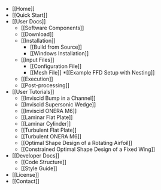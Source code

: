 * [[Home]]
* [[Quick Start]]
* [[User Docs]]
  * [[Software Components]]
  * [[Download]]
  * [[Installation]]
    * [[Build from Source]]
    * [[Windows Installation]]
  * [[Input Files]]
    * [[Configuration File]]
    * [[Mesh File]]
    *[[Example FFD Setup with Nesting]]
  * [[Execution]]
  * [[Post-processing]]
* [[User Tutorials]]
  * [[Inviscid Bump in a Channel]]
  * [[Inviscid Supersonic Wedge]]
  * [[Inviscid ONERA M6]]
  * [[Laminar Flat Plate]]
  * [[Laminar Cylinder]]
  * [[Turbulent Flat Plate]]
  * [[Turbulent ONERA M6]]
  * [[Optimal Shape Design of a Rotating Airfoil]]
  * [[Constrained Optimal Shape Design of a Fixed Wing]]
* [[Developer Docs]]
  * [[Code Structure]]
  * [[Style Guide]]
* [[License]]
* [[Contact]]